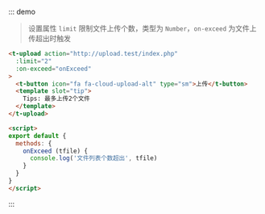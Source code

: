 ::: demo
> 设置属性 `limit` 限制文件上传个数，类型为 `Number`，`on-exceed` 为文件上传超出时触发
```html
<t-upload action="http://upload.test/index.php"
  :limit="2"
  :on-exceed="onExceed"
>
  <t-button icon="fa fa-cloud-upload-alt" type="sm">上传</t-button>
  <template slot="tip">
    Tips: 最多上传2个文件
  </template>
</t-upload>

<script>
export default {
  methods: {
    onExceed (tfile) {
      console.log('文件列表个数超出', tfile)
    }
  }
}
</script>
```
:::
